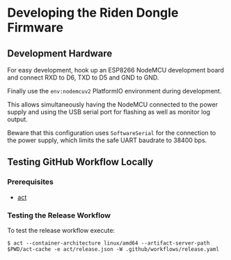 # Developing the Riden Dongle Firmware

## Development Hardware

For easy development, hook up an ESP8266 NodeMCU
development board and connect RXD to D6, TXD to D5 and
GND to GND.

Finally use the `env:nodemcuv2` PlatformIO environment during
development.

This allows simultaneously having the NodeMCU connected
to the power supply and using the USB serial port for
flashing as well as monitor log output.

Beware that this configuration uses `SoftwareSerial`
for the connection to the power supply, which limits
the safe UART baudrate to 38400 bps.


## Testing GitHub Workflow Locally

### Prerequisites

- [act](https://github.com/nektos/act)

### Testing the Release Workflow

To test the release workflow execute:

    $ act --container-architecture linux/amd64 --artifact-server-path $PWD/act-cache -e act/release.json -W .github/workflows/release.yaml
